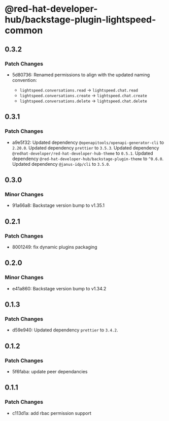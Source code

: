 # @red-hat-developer-hub/backstage-plugin-lightspeed-common

## 0.3.2

### Patch Changes

- 5d80736: Renamed permissions to align with the updated naming convention:

  - `lightspeed.conversations.read` → `lightspeed.chat.read`
  - `lightspeed.conversations.create` → `lightspeed.chat.create`
  - `lightspeed.conversations.delete` → `lightspeed.chat.delete`

## 0.3.1

### Patch Changes

- a9e5f32: Updated dependency `@openapitools/openapi-generator-cli` to `2.20.0`.
  Updated dependency `prettier` to `3.5.3`.
  Updated dependency `@redhat-developer/red-hat-developer-hub-theme` to `0.5.1`.
  Updated dependency `@red-hat-developer-hub/backstage-plugin-theme` to `^0.6.0`.
  Updated dependency `@janus-idp/cli` to `3.5.0`.

## 0.3.0

### Minor Changes

- 91a66a8: Backstage version bump to v1.35.1

## 0.2.1

### Patch Changes

- 8001249: fix dynamic plugins packaging

## 0.2.0

### Minor Changes

- e41a860: Backstage version bump to v1.34.2

## 0.1.3

### Patch Changes

- d59e940: Updated dependency `prettier` to `3.4.2`.

## 0.1.2

### Patch Changes

- 5f6faba: update peer dependancies

## 0.1.1

### Patch Changes

- c113d1a: add rbac permission support

